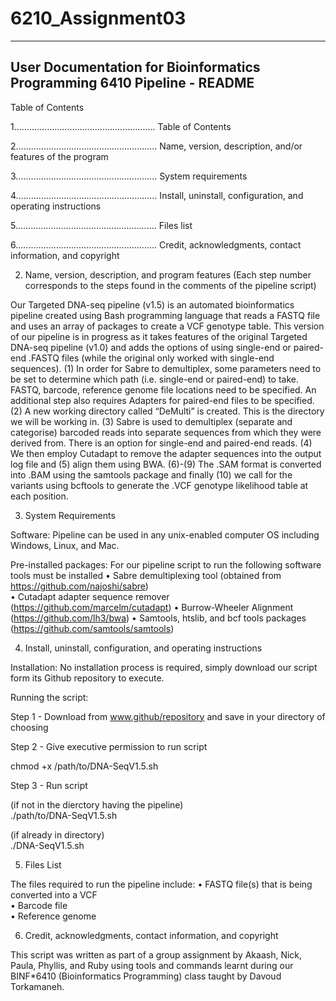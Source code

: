 # 6210_Assignment03
-------------------------------------------------------------------------------------------------------------------------------
User Documentation for Bioinformatics Programming 6410 Pipeline - README 
--------------------------------------------------------------------------------------------------------------------------------

Table of Contents 

1........................................................ Table of Contents 

2........................................................ Name, version, description, and/or features of the program

3........................................................ System requirements

4........................................................ Install, uninstall, configuration, and operating instructions

5........................................................ Files list

6........................................................ Credit, acknowledgments, contact information, and copyright



2. Name, version, description, and program features 
(Each step number corresponds to the steps found in the comments of the pipeline script)

Our Targeted DNA-seq pipeline (v1.5) is an automated bioinformatics pipeline created using Bash programming language that reads a FASTQ file and uses an array of packages to create a VCF genotype table. This version of our pipeline is in progress as it takes features of the original Targeted DNA-seq pipeline (v1.0) and adds the options of using single-end or paired-end .FASTQ files (while the original only worked with single-end sequences). (1) In order for Sabre to demultiplex, some parameters need to be set to determine which path (i.e. single-end or paired-end) to take. FASTQ, barcode, reference genome file locations need to be specified. An additional step also requires Adapters for paired-end files to be specified. (2) A new working directory called “DeMulti” is created. This is the directory we will be working in. (3) Sabre is used to demultiplex (separate and categorise) barcoded reads into separate sequences from which they were derived from. There is an option for single-end and paired-end reads. (4) We then employ Cutadapt to remove the adapter sequences into the output log file and (5) align them using BWA. (6)-(9) The .SAM format is converted into .BAM using the samtools package and finally (10) we call for the variants using bcftools to generate the .VCF genotype likelihood table at each position.



3. System Requirements 

Software: 
Pipeline can be used in any unix-enabled computer OS including Windows, Linux, and Mac.

Pre-installed packages: 
For our pipeline script to run the following software tools must be installed
•	Sabre demultiplexing tool (obtained from https://github.com/najoshi/sabre)  
•	Cutadapt adapter sequence remover (https://github.com/marcelm/cutadapt)
•	Burrow-Wheeler Alignment (https://github.com/lh3/bwa)
•	Samtools, htslib, and bcf tools packages (https://github.com/samtools/samtools)



4. Install, uninstall, configuration, and operating instructions

Installation: 
No installation process is required, simply download our script form its Github repository to execute.

Running the script:  

Step 1 - Download from www.github/repository and save in your directory of choosing 

Step 2 - Give executive permission to run script

chmod +x /path/to/DNA-SeqV1.5.sh  

Step 3 - Run script 
  
(if not in the dierctory having the pipeline)   
./path/to/DNA-SeqV1.5.sh

(if already in directory)   
./DNA-SeqV1.5.sh



5. Files List

The files required to run the pipeline include: 
•	FASTQ file(s) that is being converted into a VCF  
•	Barcode file  
•	Reference genome  



6. Credit, acknowledgments, contact information, and copyright

This script was written as part of a group assignment by Akaash, Nick, Paula, Phyllis, and Ruby using tools and commands learnt during our BINF*6410 (Bioinformatics Programming) class taught by Davoud Torkamaneh.
